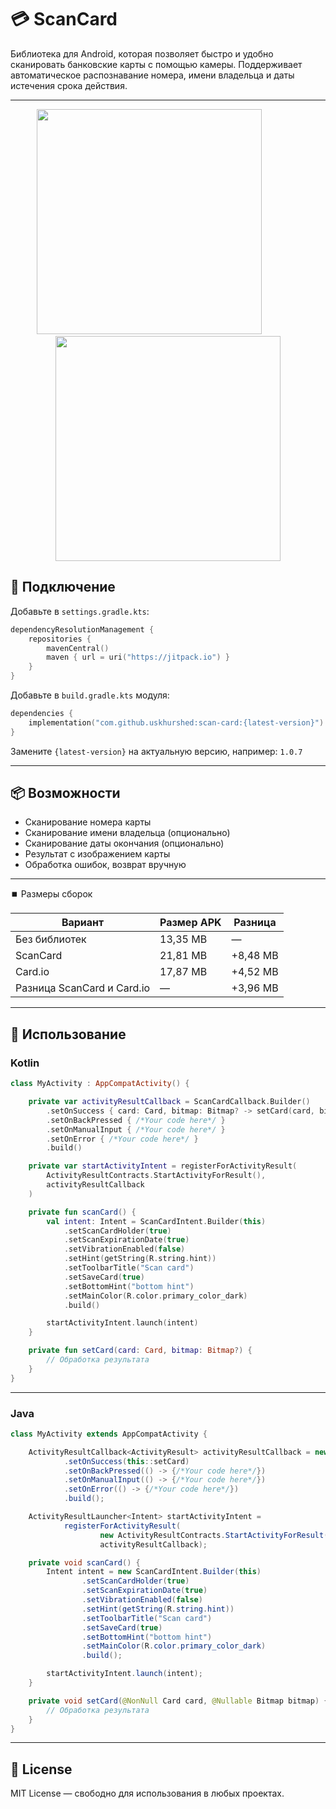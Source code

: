 # 💳 ScanCard

Библиотека для Android, которая позволяет быстро и удобно сканировать банковские карты с помощью камеры. Поддерживает автоматическое распознавание номера, имени владельца и даты истечения срока действия.

---
<p align="center">
  <img src="https://github.com/vlasentiy/assets/blob/main/lens24_example_1.gif" width="360" />
    &nbsp; &nbsp; &nbsp; &nbsp;&nbsp; &nbsp; &nbsp; &nbsp;
  <img src="https://github.com/vlasentiy/assets/blob/main/lens24_example_4.gif" width="360" /> 
</p>

## 🚀 Подключение

Добавьте в `settings.gradle.kts`:

```kotlin
dependencyResolutionManagement {
    repositories {
        mavenCentral()
        maven { url = uri("https://jitpack.io") }
    }
}
```

Добавьте в `build.gradle.kts` модуля:

```kotlin
dependencies {
    implementation("com.github.uskhurshed:scan-card:{latest-version}")
}
```

Замените `{latest-version}` на актуальную версию, например: `1.0.7`

---

## 📦 Возможности

- Сканирование номера карты
- Сканирование имени владельца (опционально)
- Сканирование даты окончания (опционально)
- Результат с изображением карты
- Обработка ошибок, возврат вручную

---


⏹️ Размеры сборок

Вариант                  | Размер APK  | Разница
-------------------------|-------------|---------
Без библиотек            | 13,35 MB    | —
ScanCard                 | 21,81 MB    | +8,48 MB
Card.io                  | 17,87 MB    | +4,52 MB
Разница ScanCard и Card.io | —       | +3,96 MB

---

## 🧩 Использование

### Kotlin

```kotlin
class MyActivity : AppCompatActivity() {

    private var activityResultCallback = ScanCardCallback.Builder()
        .setOnSuccess { card: Card, bitmap: Bitmap? -> setCard(card, bitmap) }
        .setOnBackPressed { /*Your code here*/ }
        .setOnManualInput { /*Your code here*/ }
        .setOnError { /*Your code here*/ }
        .build()

    private var startActivityIntent = registerForActivityResult(
        ActivityResultContracts.StartActivityForResult(),
        activityResultCallback
    )

    private fun scanCard() {
        val intent: Intent = ScanCardIntent.Builder(this)
            .setScanCardHolder(true)
            .setScanExpirationDate(true)
            .setVibrationEnabled(false)
            .setHint(getString(R.string.hint))
            .setToolbarTitle("Scan card")
            .setSaveCard(true)
            .setBottomHint("bottom hint")
            .setMainColor(R.color.primary_color_dark)
            .build()

        startActivityIntent.launch(intent)
    }

    private fun setCard(card: Card, bitmap: Bitmap?) {
        // Обработка результата
    }
}
```

---

### Java

```java
class MyActivity extends AppCompatActivity {

    ActivityResultCallback<ActivityResult> activityResultCallback = new ScanCardCallback.Builder()
            .setOnSuccess(this::setCard)
            .setOnBackPressed(() -> {/*Your code here*/})
            .setOnManualInput(() -> {/*Your code here*/})
            .setOnError(() -> {/*Your code here*/})
            .build();

    ActivityResultLauncher<Intent> startActivityIntent =
            registerForActivityResult(
                    new ActivityResultContracts.StartActivityForResult(),
                    activityResultCallback);

    private void scanCard() {
        Intent intent = new ScanCardIntent.Builder(this)
                .setScanCardHolder(true)
                .setScanExpirationDate(true)
                .setVibrationEnabled(false)
                .setHint(getString(R.string.hint))
                .setToolbarTitle("Scan card")
                .setSaveCard(true)
                .setBottomHint("bottom hint")
                .setMainColor(R.color.primary_color_dark)
                .build();

        startActivityIntent.launch(intent);
    }

    private void setCard(@NonNull Card card, @Nullable Bitmap bitmap) {
        // Обработка результата
    }
}
```

---

## 📜 License

MIT License — свободно для использования в любых проектах.

